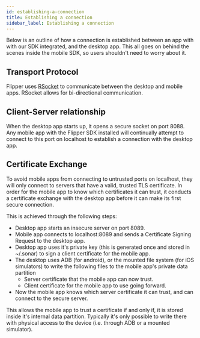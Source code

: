 ```yaml
---
id: establishing-a-connection
title: Establishing a connection
sidebar_label: Establishing a connection
---
```


Below is an outline of how a connection is established between an app with with our SDK integrated, and the desktop app. This all goes on behind the scenes inside the mobile SDK, so users shouldn't need to worry about it.

## Transport Protocol

Flipper uses [RSocket](http://rsocket.io/) to communicate between the desktop and mobile apps. RSocket allows for bi-directional communication.

## Client-Server relationship

When the desktop app starts up, it opens a secure socket on port 8088.
Any mobile app with the Flipper SDK installed will continually attempt to connect to this port on localhost to establish a connection with the desktop app.

## Certificate Exchange

To avoid mobile apps from connecting to untrusted ports on localhost, they will only connect to servers that have a valid, trusted TLS certificate.
In order for the mobile app to know which certificates it can trust, it conducts a certificate exchange with the desktop app before it can make its first secure connection.

This is achieved through the following steps:
* Desktop app starts an insecure server on port 8089.
* Mobile app connects to localhost:8089 and sends a Certificate Signing Request to the desktop app.
* Desktop app uses it's private key (this is generated once and stored in ~/.sonar) to sign a client certificate for the mobile app.
* The desktop uses ADB (for android), or the mounted file system (for iOS simulators) to write the following files to the mobile app's private data partition
  * Server certificate that the mobile app can now trust.
  * Client certificate for the mobile app to use going forward.
* Now the mobile app knows which server certificate it can trust, and can connect to the secure server.

This allows the mobile app to trust a certificate if and only if, it is stored inside it's internal data partition. Typically it's only possible to write there with physical access to the device (i.e. through ADB or a mounted simulator).
